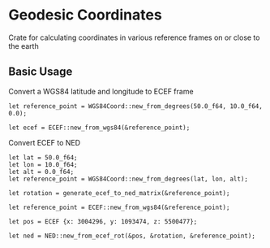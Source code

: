 # Geodesic Coordinates 

Crate for calculating coordinates in various reference frames on or close to the earth

## Basic Usage

Convert a WGS84 latitude and longitude to ECEF frame 

```
let reference_point = WGS84Coord::new_from_degrees(50.0_f64, 10.0_f64, 0.0);

let ecef = ECEF::new_from_wgs84(&reference_point);
```

Convert ECEF to NED 

```
let lat = 50.0_f64;
let lon = 10.0_f64;
let alt = 0.0_f64;
let reference_point = WGS84Coord::new_from_degrees(lat, lon, alt);

let rotation = generate_ecef_to_ned_matrix(&reference_point);

let reference_point = ECEF::new_from_wgs84(&reference_point);

let pos = ECEF {x: 3004296, y: 1093474, z: 5500477};

let ned = NED::new_from_ecef_rot(&pos, &rotation, &reference_point);
```